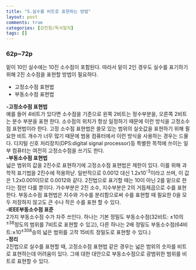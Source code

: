 ```yaml
---
title: "5.실수를 비트로 표현하는 방법"   
layout: post    
comments: true  
categories: [강진원/독서일지]
tags: []
---
```


### 62p~72p
밑이 10인 실수에는 10진 소수점이 포함된다. 따라서 밑이 2인 경우도 실수를 표기하기 위해 2진 소수점을 표현할 방법이 필요하다.
* 고정소수점 표현법
* 부동소수점 표현법

**-고정소수점 표현법**   
예를 들어 4비트가 있다면 소수점을 기준으로 왼쪽 2비트는 정수부분을, 오른쪽 2비트는 분수 부분을 표현 한다. 소수점의 위치가 항상 일정하기 때문에 이런 방식을 고정소수점 표현법이라 한다. 고정 소수점 표현법은 쓸모 있는 범위의 실숫값을 표현하기 위해 필요한 비트 개수가 너무 많기 때문에 범용 컴퓨터에서 이런 방식을 사용하는 경우는 드물다. 디지털 신호 처리장치(DPS:digital signal processor)등 특별한 목적에 쓰이는 일부 컴퓨터는 여전히 고정소수점을 쓰기도 한다.   
**-부동소수점 표현법**   
넓은 범위의 값을 2진수로 표현하기에 고정소수점 표현법은 제한이 있다. 이를 위해 과학적 표기법을 2진수에 적용하낟. 일반적으로 0.0012 대신 1.2x10<sup>-3</sup>이라고 쓰며, 이 값은 1.2x0.001이므로 0.0012와 같다. 2진법으로 표기할 때는 10이 아닌 2를 밑으로 한다는 점만 다를 뿐이다. 가수부분은 2진 소수, 지수부분은 2의 거듭제곱으로 수를 표현한다. 부동소수점 표현법은 지수와 가수를 분리함으로써 수를 표현할 때 필요한 0을 모두 저장하지 않고도 큰 수나 작은 수를 표현 할 수 있다.   
**-IEEE부동소수점 표준**   
2가지 부동소수점 수가 자주 쓰인다. 하나는 기본 정밀도 부동소수점(32비트: ±10의<sup>±38</sup>정도의 범위를 7비트로 표현할 수 있고), 다른 하나는 2배 정밀도 부동소수점(64비트:±10<sup>±308</sup>승의 넓은 범위를 고작 15비트 정밀도로 표현할 수 있다.)    
**-정리**  
2진법으로 실수를 표현할 때, 고정소수점 표현법 같은 경우는 넓은 범위의 숫자를 비트로 표현하는데 어려움이 있다. 그에 대한 대안으로 부동소수점으로 광범위한 범위를 비트로 표현할 수 있다.